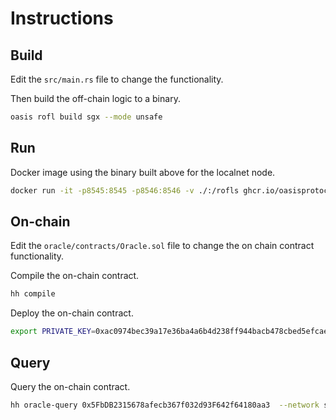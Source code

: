 # Instructions

## Build

Edit the `src/main.rs` file to change the functionality.

Then build the off-chain logic to a binary.

```sh
oasis rofl build sgx --mode unsafe
```

## Run

Docker image using the binary built above for the localnet node.

```sh
docker run -it -p8545:8545 -p8546:8546 -v ./:/rofls ghcr.io/oasisprotocol/sapphire-localnet
```

## On-chain

Edit the `oracle/contracts/Oracle.sol` file to change the on chain contract functionality.

Compile the on-chain contract.

```sh
hh compile
```

Deploy the on-chain contract.

```sh
export PRIVATE_KEY=0xac0974bec39a17e36ba4a6b4d238ff944bacb478cbed5efcae784d7bf4f2ff80 && hh deploy rofl1qqn9xndja7e2pnxhttktmecvwzz0yqwxsquqyxdf --network sapphire-localnet
```

## Query

Query the on-chain contract.
```sh
hh oracle-query 0x5FbDB2315678afecb367f032d93F642f64180aa3  --network sapphire-localnet
```


